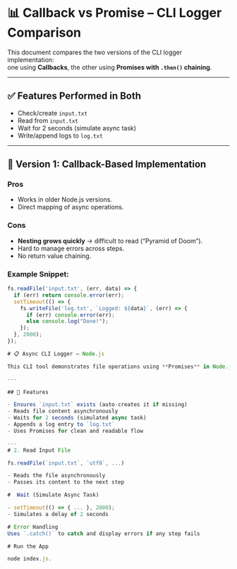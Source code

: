 # 📊 Callback vs Promise – CLI Logger Comparison

This document compares the two versions of the CLI logger implementation:  
one using **Callbacks**, the other using **Promises with `.then()` chaining**.

---

## ✅ Features Performed in Both

- Check/create `input.txt`
- Read from `input.txt`
- Wait for 2 seconds (simulate async task)
- Write/append logs to `log.txt`

---

## 📁 Version 1: Callback-Based Implementation

### Pros
- Works in older Node.js versions.
- Direct mapping of async operations.

### Cons
- **Nesting grows quickly** → difficult to read (“Pyramid of Doom”).
- Hard to manage errors across steps.
- No return value chaining.

### Example Snippet:
```js
fs.readFile('input.txt', (err, data) => {
  if (err) return console.error(err);
  setTimeout(() => {
    fs.writeFile('log.txt', `Logged: ${data}`, (err) => {
      if (err) console.error(err);
      else console.log("Done!");
    });
  }, 2000);
});

# 📋 Async CLI Logger – Node.js

This CLI tool demonstrates file operations using **Promises** in Node.js. It reads an input file, waits, and appends log data — all without overwriting existing logs.

---

## 🚀 Features

- Ensures `input.txt` exists (auto-creates it if missing)
- Reads file content asynchronously
- Waits for 2 seconds (simulated async task)
- Appends a log entry to `log.txt`
- Uses Promises for clean and readable flow

---
# 2. Read Input File

fs.readFile(`input.txt`, `utf8`, ...)

- Reads the file asynchronously
- Passes its content to the next step 

#  Wait (Simulate Async Task)

- setTimeout(() => { ... }, 2000);
- Simulates a delay of 2 seconds

# Error Handling
Uses `.catch()` to catch and display errors if any step fails

# Run the App

node index.js.